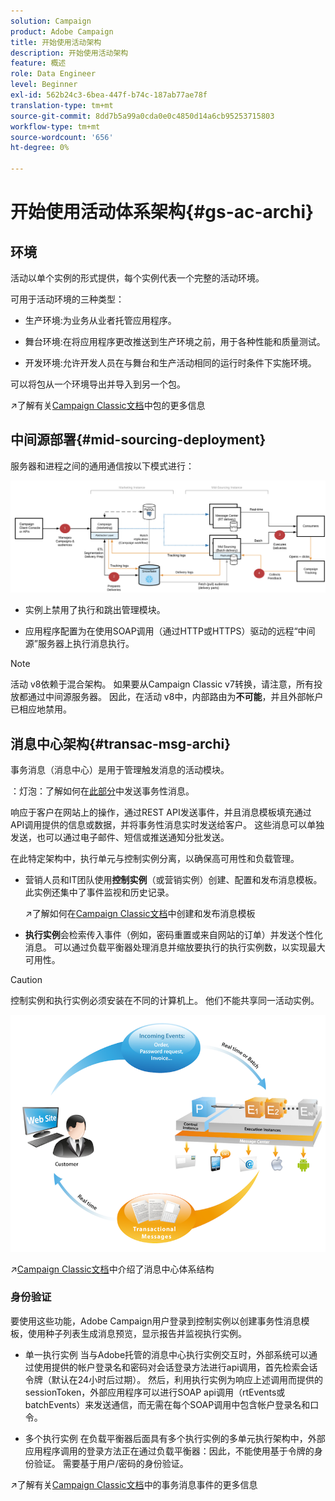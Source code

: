 ```yaml
---
solution: Campaign
product: Adobe Campaign
title: 开始使用活动架构
description: 开始使用活动架构
feature: 概述
role: Data Engineer
level: Beginner
exl-id: 562b24c3-6bea-447f-b74c-187ab77ae78f
translation-type: tm+mt
source-git-commit: 8dd7b5a99a0cda0e0c4850d14a6cb95253715803
workflow-type: tm+mt
source-wordcount: '656'
ht-degree: 0%

---
```


# 开始使用活动体系架构{#gs-ac-archi}

## 环境

活动以单个实例的形式提供，每个实例代表一个完整的活动环境。

可用于活动环境的三种类型：

* 生产环境:为业务从业者托管应用程序。

* 舞台环境:在将应用程序更改推送到生产环境之前，用于各种性能和质量测试。

* 开发环境:允许开发人员在与舞台和生产活动相同的运行时条件下实施环境。

可以将包从一个环境导出并导入到另一个包。

:arrow_upper_right:了解有关[Campaign Classic文档](https://experienceleague.adobe.com/docs/campaign-classic/using/getting-started/administration-basics/working-with-data-packages.html?lang=en#about-data-packages)中包的更多信息

## 中间源部署{#mid-sourcing-deployment}

服务器和进程之间的通用通信按以下模式进行：

![](assets/architecture.png)

* 实例上禁用了执行和跳出管理模块。

* 应用程序配置为在使用SOAP调用（通过HTTP或HTTPS）驱动的远程“中间源”服务器上执行消息执行。

>[!NOTE]
>
> 活动 v8依赖于混合架构。 如果要从Campaign Classic v7转换，请注意，所有投放都通过中间源服务器。
> 因此，在活动 v8中，内部路由为&#x200B;**不可能**，并且外部帐户已相应地禁用。


## 消息中心架构{#transac-msg-archi}

事务消息（消息中心）是用于管理触发消息的活动模块。

：灯泡：了解如何在[此部分](../send/transactional.md)中发送事务性消息。

响应于客户在网站上的操作，通过REST API发送事件，并且消息模板填充通过API调用提供的信息或数据，并将事务性消息实时发送给客户。 这些消息可以单独发送，也可以通过电子邮件、短信或推送通知分批发送。

在此特定架构中，执行单元与控制实例分离，以确保高可用性和负载管理。

* 营销人员和IT团队使用&#x200B;**控制实例**（或营销实例）创建、配置和发布消息模板。 此实例还集中了事件监视和历史记录。

   :arrow_upper_right:了解如何在[Campaign Classic文档](https://experienceleague.adobe.com/docs/campaign-classic/using/transactional-messaging/message-templates/introduction.html?lang=en#transactional-messaging)中创建和发布消息模板

* **执行实例**&#x200B;会检索传入事件（例如，密码重置或来自网站的订单）并发送个性化消息。 可以通过负载平衡器处理消息并缩放要执行的执行实例数，以实现最大可用性。

>[!CAUTION]
>
>控制实例和执行实例必须安装在不同的计算机上。 他们不能共享同一活动实例。

![](assets/messagecenter_diagram.png)

:arrow_upper_right:[Campaign Classic文档](https://experienceleague.adobe.com/docs/campaign-classic/using/transactional-messaging/introduction/transactional-messaging-architecture.html?lang=en#transactional-messaging)中介绍了消息中心体系结构


### 身份验证

要使用这些功能，Adobe Campaign用户登录到控制实例以创建事务性消息模板，使用种子列表生成消息预览，显示报告并监视执行实例。

* 单一执行实例
当与Adobe托管的消息中心执行实例交互时，外部系统可以通过使用提供的帐户登录名和密码对会话登录方法进行api调用，首先检索会话令牌（默认在24小时后过期）。
然后，利用执行实例为响应上述调用而提供的sessionToken，外部应用程序可以进行SOAP api调用（rtEvents或batchEvents）来发送通信，而无需在每个SOAP调用中包含帐户登录名和口令。

* 多个执行实例
在负载平衡器后面具有多个执行实例的多单元执行架构中，外部应用程序调用的登录方法正在通过负载平衡器：因此，不能使用基于令牌的身份验证。 需要基于用户/密码的身份验证。

:arrow_upper_right:了解有关[Campaign Classic文档](https://experienceleague.corp.adobe.com/docs/campaign-classic/using/transactional-messaging/introduction/event-description.html?lang=en#about-transactional-messaging-datamodel)中的事务消息事件的更多信息